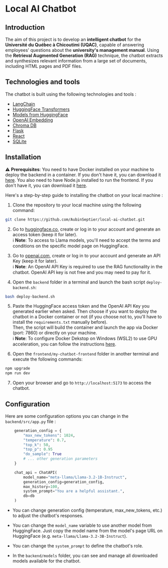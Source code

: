 # Local AI Chatbot 

## Introduction

The aim of this project is to develop an **intelligent chatbot** for the **Université du Québec à Chicoutimi (UQAC)**, capable of answering employees' questions about the **university's management manual**. Using the **Retrieval Augmented Generation (RAG)** technique, the chatbot extracts and synthesizes relevant information from a large set of documents, including HTML pages and PDF files.

## Technologies and tools

The chatbot is built using the following technologies and tools :

* [LangChain](https://www.langchain.com)
* [HuggingFace Transformers](https://huggingface.co/docs/transformers/index)
* [Models from HuggingFace](https://huggingface.co)
* [OpenAI Embedding](https://python.langchain.com/docs/integrations/text_embedding/openai/)
* [Chroma DB](https://www.trychroma.com)
* [Flask](https://flask.palletsprojects.com/en/stable/)
* [React](https://react.dev)
* [SQLite](https://www.sqlite.org)


## Installation

⚠️ **Prerequisites**: You need to have Docker installed on your machine to deploy the backend in a container. If you don't have it, you can download it [here](https://www.docker.com/products/docker-desktop/). You also need to have Node.js installed to run the frontend. If you don't have it, you can download it [here](https://nodejs.org/en/download/).

Here's a step-by-step guide to installing the chatbot on your local machine :

1. Clone the repository to your local machine using the following command:

```bash
git clone https://github.com/AubinSeptier/local-ai-chatbot.git
```

2. Go to [huggingface.co](https://huggingface.co), create or log in to your account and generate an access token (keep it for later).  
ℹ️ **Note**: To access to Llama models, you'll need to accept the terms and conditions on the specific model page on HuggingFace.

3. Go to [openai.com](https://platform.openai.com/), create or log in to your account and generate an API Key (keep it for later).  
ℹ️ **Note**: An OpenAI API Key is required to use the RAG functionality in the chatbot. OpenAI API key is not free and you may need to pay for it.

4. Open the `backend` folder in a terminal and launch the bash script `deploy-backend.sh`:

```bash
bash deploy-backend.sh
```

5. Paste the HuggingFace access token and the OpenAI API Key you generated earlier when asked. Then choose if you want to deploy the chatbot in a Docker container or not (if you choose not to, you'll have to install the `requirements.txt` manually before).  
Then, the script will build the container and launch the app via Docker (port: 7860) or directly on your machine.  
ℹ️ **Note**: To configure Docker Dekstop on Windows (WSL2) to use GPU acceleration, you can follow the instructions [here](https://docs.docker.com/desktop/features/gpu/).

6. Open the `frontend/my-chatbot-frontend` folder in another terminal and execute the following commands:

```bash
npm upgrade 
npm run dev
```

7. Open your browser and go to `http://localhost:5173` to access the chatbot.


## Configuration

Here are some configuration options you can change in the `backend/src/app.py` file :

```python	
    generation_config = {
        "max_new_tokens": 1024,
        "temperature": 0.7,
        "top_k": 50,
        "top_p": 0.95
        "do_sample": True
        # ... other generation parameters
    }

    chat_api = ChatAPI(
        model_name="meta-llama/Llama-3.2-1B-Instruct",
        generation_config=generation_config,
        max_history=100,
        system_prompt="You are a helpful assistant.",
        db=db
    )
```

* You can change generation config (temperature, max_new_tokens, etc.) to adjust the chatbot's responses.

* You can change the `model_name` variable to use another model from HuggingFace. Just copy the model name from the model's page URL on HuggingFace (e.g. `meta-llama/Llama-3.2-3B-Instruct`). 

* You can change the `system_prompt` to define the chatbot's role.

* In the `backend/models` folder, you can see and manage all downloaded models available for the chatbot.   
